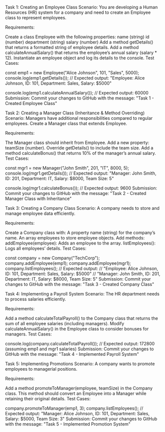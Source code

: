 Task 1: Creating an Employee Class
Scenario:
You are developing a Human Resources (HR) system for a company and need to create an Employee class to represent employees.

Requirements:

Create a class Employee with the following properties:
name (string)
id (number)
department (string)
salary (number)
Add a method getDetails() that returns a formatted string of employee details.
Add a method calculateAnnualSalary() that returns the employee’s annual salary (salary * 12).
Instantiate an employee object and log its details to the console.
Test Cases:

const emp1 = new Employee("Alice Johnson", 101, "Sales", 5000);
console.log(emp1.getDetails()); 
// Expected output: "Employee: Alice Johnson, ID: 101, Department: Sales, Salary: $5000"

console.log(emp1.calculateAnnualSalary()); 
// Expected output: 60000
Submission: Commit your changes to GitHub with the message:
"Task 1 - Created Employee Class"

Task 2: Creating a Manager Class (Inheritance & Method Overriding)
Scenario:
Managers have additional responsibilities compared to regular employees. Create a Manager class that extends Employee.

Requirements:

The Manager class should inherit from Employee.
Add a new property: teamSize (number).
Override getDetails() to include the team size.
Add a method calculateBonus() that returns 10% of the manager’s annual salary.
Test Cases:

const mgr1 = new Manager("John Smith", 201, "IT", 8000, 5);
console.log(mgr1.getDetails());
// Expected output: "Manager: John Smith, ID: 201, Department: IT, Salary: $8000, Team Size: 5"

console.log(mgr1.calculateBonus()); 
// Expected output: 9600
Submission: Commit your changes to GitHub with the message:
"Task 2 - Created Manager Class with Inheritance"

Task 3: Creating a Company Class
Scenario:
A company needs to store and manage employee data efficiently.

Requirements:

Create a Company class with:
A property name (string) for the company’s name.
An array employees to store employee objects.
Add methods:
addEmployee(employee): Adds an employee to the array.
listEmployees(): Logs all employees’ details.
Test Cases:

const company = new Company("TechCorp");
company.addEmployee(emp1);
company.addEmployee(mgr1);
company.listEmployees();
// Expected output:
// "Employee: Alice Johnson, ID: 101, Department: Sales, Salary: $5000"
// "Manager: John Smith, ID: 201, Department: IT, Salary: $8000, Team Size: 5"
Submission: Commit your changes to GitHub with the message:
"Task 3 - Created Company Class"

Task 4: Implementing a Payroll System
Scenario:
The HR department needs to process salaries efficiently.

Requirements:

Add a method calculateTotalPayroll() to the Company class that returns the sum of all employee salaries (including managers).
Modify calculateAnnualSalary() in the Employee class to consider bonuses for managers.
Test Cases:

console.log(company.calculateTotalPayroll()); 
// Expected output: 172800 (assuming emp1 and mgr1 salaries)
Submission: Commit your changes to GitHub with the message:
"Task 4 - Implemented Payroll System"

Task 5: Implementing Promotions
Scenario:
A company wants to promote employees to managerial positions.

Requirements:

Add a method promoteToManager(employee, teamSize) in the Company class.
This method should convert an Employee into a Manager while retaining their original details.
Test Cases:

company.promoteToManager(emp1, 3);
company.listEmployees();
// Expected output: "Manager: Alice Johnson, ID: 101, Department: Sales, Salary: $5000, Team Size: 3"
Submission: Commit your changes to GitHub with the message:
"Task 5 - Implemented Promotion System"